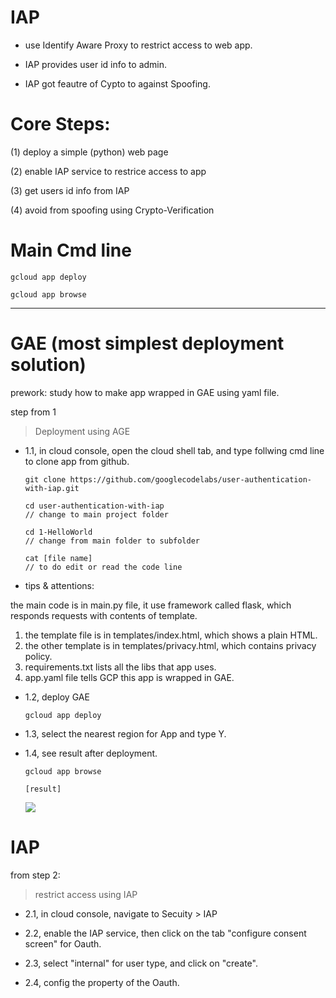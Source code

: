 # IAP

* use Identify Aware Proxy to restrict access to web app.

* IAP provides user id info to admin.

* IAP got feautre of Cypto to against Spoofing.

# Core Steps:

(1) deploy a simple (python) web page

(2) enable IAP service to restrice access to app

(3) get users id info from IAP

(4) avoid from spoofing using Crypto-Verification

# Main Cmd line

    gcloud app deploy
    
    gcloud app browse

---------

# GAE (most simplest deployment solution)

prework: study how to make app wrapped in GAE using yaml file.

step from 1

> Deployment using AGE

* 1.1, in cloud console, open the cloud shell tab, and type follwing cmd line to clone app from github.

      git clone https://github.com/googlecodelabs/user-authentication-with-iap.git
      
      cd user-authentication-with-iap
      // change to main project folder
      
      cd 1-HelloWorld
      // change from main folder to subfolder
      
      cat [file name]
      // to do edit or read the code line
      
* tips & attentions:

the main code is in main.py file, it use framework called flask, which responds requests with contents of template.

1. the template file is in templates/index.html, which shows a plain HTML.
2. the other template is in templates/privacy.html, which contains privacy policy.
3. requirements.txt lists all the libs that app uses.
4. app.yaml file tells GCP this app is wrapped in GAE.

* 1.2, deploy GAE

      gcloud app deploy
      
* 1.3, select the nearest region for App and type Y.

* 1.4, see result after deployment.

      gcloud app browse
      
      [result]
      
    ![](https://cdn.qwiklabs.com/BUrEJObysrNmE%2FqmU234RAj3kMiAvwOswH%2FAmSdJ%2FNY%3D)

# IAP

from step 2:

> restrict access using IAP

* 2.1, in cloud console, navigate to Secuity > IAP

* 2.2, enable the IAP service, then click on the tab "configure consent screen" for Oauth.

* 2.3, select "internal" for user type, and click on "create".

* 2.4, config the property of the Oauth.

    
